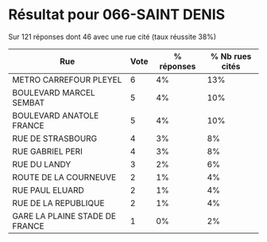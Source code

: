 # Résultat pour 066-SAINT DENIS

Sur 121 réponses dont 46 avec une rue cité (taux réussite 38%)

| Rue | Vote | % réponses | % Nb rues cités|
|-----|------|------------|----------------|
| METRO CARREFOUR PLEYEL | 6 | 4% | 13%|
| BOULEVARD MARCEL SEMBAT | 5 | 4% | 10%|
| BOULEVARD ANATOLE FRANCE | 5 | 4% | 10%|
| RUE DE STRASBOURG | 4 | 3% | 8%|
| RUE GABRIEL PERI | 4 | 3% | 8%|
| RUE DU LANDY | 3 | 2% | 6%|
| ROUTE DE LA COURNEUVE | 2 | 1% | 4%|
| RUE PAUL ELUARD | 2 | 1% | 4%|
| RUE DE LA REPUBLIQUE | 2 | 1% | 4%|
| GARE LA PLAINE STADE DE FRANCE | 1 | 0% | 2%|
